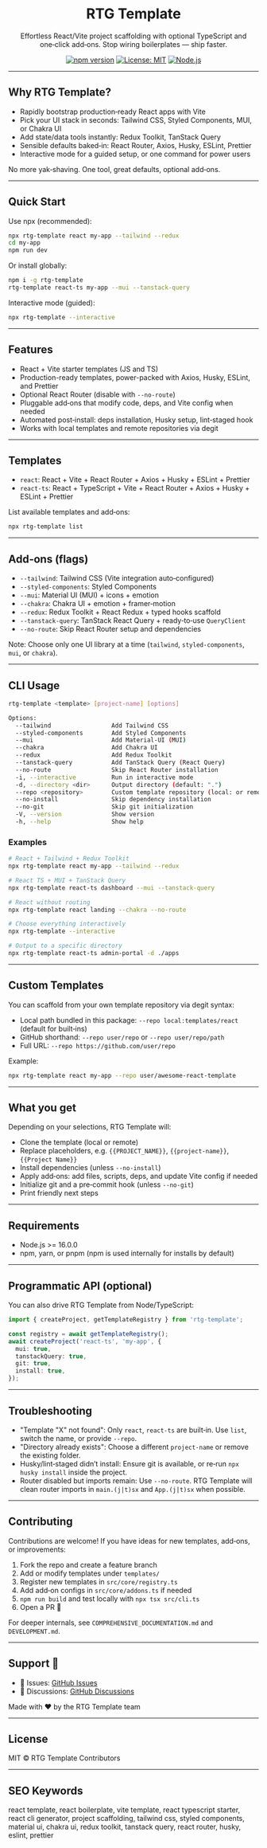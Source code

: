 <div align="center">

# RTG Template

Effortless React/Vite project scaffolding with optional TypeScript and one‑click add‑ons. Stop wiring boilerplates — ship faster.

[![npm version](https://img.shields.io/npm/v/rtg-template.svg)](https://www.npmjs.com/package/rtg-template)
[![License: MIT](https://img.shields.io/badge/License-MIT-yellow.svg)](https://opensource.org/licenses/MIT)
[![Node.js](https://img.shields.io/badge/node-%3E%3D16.0.0-339933)](https://nodejs.org/)

</div>

---

## Why RTG Template?

- Rapidly bootstrap production‑ready React apps with Vite
- Pick your UI stack in seconds: Tailwind CSS, Styled Components, MUI, or Chakra UI
- Add state/data tools instantly: Redux Toolkit, TanStack Query
- Sensible defaults baked‑in: React Router, Axios, Husky, ESLint, Prettier
- Interactive mode for a guided setup, or one command for power users

No more yak‑shaving. One tool, great defaults, optional add‑ons.

---

## Quick Start

Use npx (recommended):

```bash
npx rtg-template react my-app --tailwind --redux
cd my-app
npm run dev
```

Or install globally:

```bash
npm i -g rtg-template
rtg-template react-ts my-app --mui --tanstack-query
```

Interactive mode (guided):

```bash
npx rtg-template --interactive
```

---

## Features

- React + Vite starter templates (JS and TS)
- Production-ready templates, power-packed with Axios, Husky, ESLint, and Prettier
- Optional React Router (disable with `--no-route`)
- Pluggable add‑ons that modify code, deps, and Vite config when needed
- Automated post‑install: deps installation, Husky setup, lint‑staged hook
- Works with local templates and remote repositories via degit

---

## Templates

- `react`: React + Vite + React Router + Axios + Husky + ESLint + Prettier
- `react-ts`: React + TypeScript + Vite + React Router + Axios + Husky + ESLint + Prettier

List available templates and add‑ons:

```bash
npx rtg-template list
```

---

## Add‑ons (flags)

- `--tailwind`: Tailwind CSS (Vite integration auto‑configured)
- `--styled-components`: Styled Components
- `--mui`: Material UI (MUI) + icons + emotion
- `--chakra`: Chakra UI + emotion + framer‑motion
- `--redux`: Redux Toolkit + React Redux + typed hooks scaffold
- `--tanstack-query`: TanStack React Query + ready‑to‑use `QueryClient`
- `--no-route`: Skip React Router setup and dependencies

Note: Choose only one UI library at a time (`tailwind`, `styled-components`, `mui`, or `chakra`).

---

## CLI Usage

```bash
rtg-template <template> [project-name] [options]

Options:
  --tailwind                 Add Tailwind CSS
  --styled-components        Add Styled Components
  --mui                      Add Material-UI (MUI)
  --chakra                   Add Chakra UI
  --redux                    Add Redux Toolkit
  --tanstack-query           Add TanStack Query (React Query)
  --no-route                 Skip React Router installation
  -i, --interactive          Run in interactive mode
  -d, --directory <dir>      Output directory (default: ".")
  --repo <repository>        Custom template repository (local: or remote)
  --no-install               Skip dependency installation
  --no-git                   Skip git initialization
  -V, --version              Show version
  -h, --help                 Show help
```

### Examples

```bash
# React + Tailwind + Redux Toolkit
npx rtg-template react my-app --tailwind --redux

# React TS + MUI + TanStack Query
npx rtg-template react-ts dashboard --mui --tanstack-query

# React without routing
npx rtg-template react landing --chakra --no-route

# Choose everything interactively
npx rtg-template --interactive

# Output to a specific directory
npx rtg-template react-ts admin-portal -d ./apps
```

---

## Custom Templates

You can scaffold from your own template repository via degit syntax:

- Local path bundled in this package: `--repo local:templates/react` (default for built‑ins)
- GitHub shorthand: `--repo user/repo` or `--repo user/repo/path`
- Full URL: `--repo https://github.com/user/repo`

Example:

```bash
npx rtg-template react my-app --repo user/awesome-react-template
```

---

## What you get

Depending on your selections, RTG Template will:

- Clone the template (local or remote)
- Replace placeholders, e.g. `{{PROJECT_NAME}}`, `{{project-name}}`, `{{Project Name}}`
- Install dependencies (unless `--no-install`)
- Apply add‑ons: add files, scripts, deps, and update Vite config if needed
- Initialize git and a pre‑commit hook (unless `--no-git`)
- Print friendly next steps

---

## Requirements

- Node.js >= 16.0.0
- npm, yarn, or pnpm (npm is used internally for installs by default)

---

## Programmatic API (optional)

You can also drive RTG Template from Node/TypeScript:

```ts
import { createProject, getTemplateRegistry } from 'rtg-template';

const registry = await getTemplateRegistry();
await createProject('react-ts', 'my-app', {
  mui: true,
  tanstackQuery: true,
  git: true,
  install: true,
});
```

---

## Troubleshooting

- "Template \"X\" not found": Only `react`, `react-ts` are built‑in. Use `list`, switch the name, or provide `--repo`.
- "Directory already exists": Choose a different `project-name` or remove the existing folder.
- Husky/lint‑staged didn’t install: Ensure git is available, or re‑run `npx husky install` inside the project.
- Router disabled but imports remain: Use `--no-route`. RTG Template will clean router imports in `main.(j|t)sx` and `App.(j|t)sx` when possible.

---

## Contributing

Contributions are welcome! If you have ideas for new templates, add‑ons, or improvements:

1. Fork the repo and create a feature branch
2. Add or modify templates under `templates/`
3. Register new templates in `src/core/registry.ts`
4. Add add‑on configs in `src/core/addons.ts` if needed
5. `npm run build` and test locally with `npx tsx src/cli.ts`
6. Open a PR 🎉

For deeper internals, see `COMPREHENSIVE_DOCUMENTATION.md` and `DEVELOPMENT.md`.

---

## Support 💬

- 🐛 Issues: [GitHub Issues](https://github.com/J-Prajwal/rtg-templates/issues)
- 💬 Discussions: [GitHub Discussions](https://github.com/J-Prajwal/rtg-templates/discussions)

Made with ❤️ by the RTG Template team

---

## License

MIT © RTG Template Contributors

---

## SEO Keywords

react template, react boilerplate, vite template, react typescript starter, react cli generator, project scaffolding, tailwind css, styled components, material ui, chakra ui, redux toolkit, tanstack query, react router, husky, eslint, prettier
